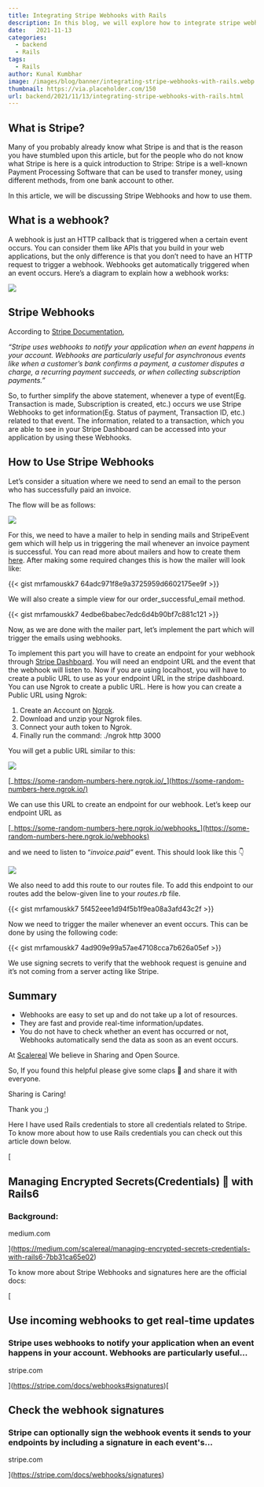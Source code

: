 ```yaml
---
title: Integrating Stripe Webhooks with Rails
description: In this blog, we will explore how to integrate stripe webhooks with rails.
date:   2021-11-13
categories:
  - backend
  - Rails
tags:
  - Rails
author: Kunal Kumbhar
image: /images/blog/banner/integrating-stripe-webhooks-with-rails.webp
thumbnail: https://via.placeholder.com/150
url: backend/2021/11/13/integrating-stripe-webhooks-with-rails.html
---
```


What is Stripe?
----------------

Many of you probably already know what Stripe is and that is the reason you have stumbled upon this article, but for the people who do not know what Stripe is here is a quick introduction to Stripe: Stripe is a well-known Payment Processing Software that can be used to transfer money, using different methods, from one bank account to other.

In this article, we will be discussing Stripe Webhooks and how to use them.

What is a webhook?
----------------

A webhook is just an HTTP callback that is triggered when a certain event occurs. You can consider them like APIs that you build in your web applications, but the only difference is that you don’t need to have an HTTP request to trigger a webhook. Webhooks get automatically triggered when an event occurs. Here’s a diagram to explain how a webhook works:

![](https://miro.medium.com/max/1400/1\*\_PoOFECaM8knZIch7uXDpw.png)

Stripe Webhooks
----------------

According to [Stripe Documentation](https://stripe.com/docs/webhooks),

_“Stripe uses webhooks to notify your application when an event happens in your account. Webhooks are particularly useful for asynchronous events like when a customer’s bank confirms a payment, a customer disputes a charge, a recurring payment succeeds, or when collecting subscription payments.”_

So, to further simplify the above statement, whenever a type of event(Eg. Transaction is made, Subscription is created, etc.) occurs we use Stripe Webhooks to get information(Eg. Status of payment, Transaction ID, etc.) related to that event. The information, related to a transaction, which you are able to see in your Stripe Dashboard can be accessed into your application by using these Webhooks.

How to Use Stripe Webhooks
--------------------------

Let’s consider a situation where we need to send an email to the person who has successfully paid an invoice.

The flow will be as follows:

![](https://miro.medium.com/max/1400/1\*FrJOAaeZ4InUTv-r6VxCRA.png)

For this, we need to have a mailer to help in sending mails and StripeEvent gem which will help us in triggering the mail whenever an invoice payment is successful. You can read more about mailers and how to create them [here](https://guides.rubyonrails.org/action_mailer_basics.html). After making some required changes this is how the mailer will look like:

{{< gist mrfamouskk7 64adc971f8e9a3725959d6602175ee9f >}}

We will also create a simple view for our order\_successful\_email method.

{{< gist mrfamouskk7 4edbe6babec7edc6d4b90bf7c881c121 >}}


Now, as we are done with the mailer part, let’s implement the part which will trigger the emails using webhooks.

To implement this part you will have to create an endpoint for your webhook through [Stripe Dashboard](https://dashboard.stripe.com/test/webhooks). You will need an endpoint URL and the event that the webhook will listen to. Now if you are using localhost, you will have to create a public URL to use as your endpoint URL in the stripe dashboard. You can use Ngrok to create a public URL. Here is how you can create a Public URL using Ngrok:

1.  Create an Account on [Ngrok](https://ngrok.com/).
2.  Download and unzip your Ngrok files.
3.  Connect your auth token to Ngrok.
4.  Finally run the command: ./ngrok http 3000

You will get a public URL similar to this:

![](https://miro.medium.com/max/1400/1\*mnZ6BCSxH3fI2J8HIAERIQ.png)

[_https://some-random-numbers-here.ngrok.io/_](https://some-random-numbers-here.ngrok.io/)

We can use this URL to create an endpoint for our webhook. Let’s keep our endpoint URL as

[_https://some-random-numbers-here.ngrok.io/webhooks_](https://some-random-numbers-here.ngrok.io/webhooks)

and we need to listen to “_invoice.paid”_ event. This should look like this 👇

![](https://miro.medium.com/max/1400/1\*vy6cPsD4z3bI2HM76usYCw.png)

We also need to add this route to our routes file. To add this endpoint to our routes add the below-given line to your _routes.rb_ file.

{{< gist mrfamouskk7 5f452eee1d94f5b1f9ea08a3afd43c2f >}}

Now we need to trigger the mailer whenever an event occurs. This can be done by using the following code:

{{< gist mrfamouskk7 4ad909e99a57ae47108cca7b626a05ef >}}

We use signing secrets to verify that the webhook request is genuine and it’s not coming from a server acting like Stripe.

Summary
-------

*   Webhooks are easy to set up and do not take up a lot of resources.
*   They are fast and provide real-time information/updates.
*   You do not have to check whether an event has occurred or not, Webhooks automatically send the data as soon as an event occurs.

At [Scalereal](https://scalereal.com/) We believe in Sharing and Open Source.

So, If you found this helpful please give some claps 👏 and share it with everyone.

Sharing is Caring!

Thank you ;)

Here I have used Rails credentials to store all credentials related to Stripe. To know more about how to use Rails credentials you can check out this article down below.

[

Managing Encrypted Secrets(Credentials) 🔐 with Rails6
------------------------------------------------------

### Background:

medium.com

](https://medium.com/scalereal/managing-encrypted-secrets-credentials-with-rails6-7bb31ca65e02)

To know more about Stripe Webhooks and signatures here are the official docs:

[

Use incoming webhooks to get real-time updates
----------------------------------------------

### Stripe uses webhooks to notify your application when an event happens in your account. Webhooks are particularly useful…

stripe.com

](https://stripe.com/docs/webhooks#signatures)[

Check the webhook signatures
----------------------------

### Stripe can optionally sign the webhook events it sends to your endpoints by including a signature in each event's…

stripe.com

](https://stripe.com/docs/webhooks/signatures)

